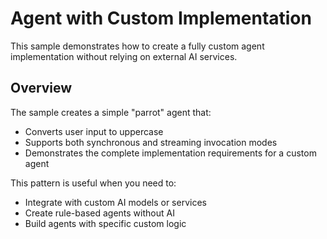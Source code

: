 # Agent with Custom Implementation

This sample demonstrates how to create a fully custom agent implementation without relying on external AI services.

## Overview

The sample creates a simple "parrot" agent that:
- Converts user input to uppercase
- Supports both synchronous and streaming invocation modes
- Demonstrates the complete implementation requirements for a custom agent

This pattern is useful when you need to:
- Integrate with custom AI models or services
- Create rule-based agents without AI
- Build agents with specific custom logic

